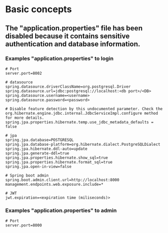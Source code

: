 # Basic concepts

## The "application.properties" file has been disabled because it contains sensitive authentication and database information.

### Examples "application.properties" to login

```properties
# Port
server.port=8002

# datasource
spring.datasource.driverClassName=org.postgresql.Driver
spring.datasource.url=jdbc:postgresql://localhost:<db port>/<DB>
spring.datasource.username=<username>
spring.datasource.password=<password>

# Disable feature detection by this undocumented parameter. Check the org.hibernate.engine.jdbc.internal.JdbcServiceImpl.configure method for more details.
spring.jpa.properties.hibernate.temp.use_jdbc_metadata_defaults = false

# jpa
spring.jpa.database=POSTGRESQL
spring.jpa.database-platform=org.hibernate.dialect.PostgreSQLDialect
spring.jpa.hibernate.ddl-auto=update
spring.jpa.generate-ddl=true
spring.jpa.properties.hibernate.show_sql=true
spring.jpa.properties.hibernate.format_sql=true
spring.jpa.open-in-view=false

# Spring boot admin
spring.boot.admin.client.url=http://localhost:8000
management.endpoints.web.exposure.include=*

# JWT
jwt.expiration=<expiration time (miliseconds)>
```

### Examples "application.properties" to admin

```properties
# Port
server.port=8000
```
